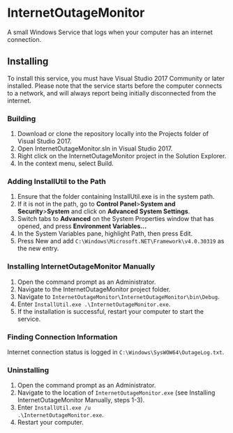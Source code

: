 # InternetOutageMonitor
A small Windows Service that logs when your computer has an internet connection.
## Installing
To install this service, you must have Visual Studio 2017 Community or later installed.
Please note that the service starts before the computer connects to a network, and will always report being initially disconnected from the internet.
### Building
1. Download or clone the repository locally into the Projects folder of Visual Studio 2017.
2. Open InternetOutageMonitor.sln in Visual Studio 2017.
3. Right click on the InternetOutageMonitor project in the Solution Explorer.
4. In the context menu, select Build.
### Adding InstallUtil to the Path
1. Ensure that the folder containing InstallUtil.exe is in the system path.
2. If it is not in the path, go to <b>Control Panel</b>><b>System and Security</b>><b>System</b> and click on <b>Advanced System Settings</b>.
3. Switch tabs to <b>Advanced</b> on the System Properties window that has opened, and press <b>Environment Variables...</b>
4. In the System Variables pane, highlight Path, then press Edit.
5. Press New and add <code>C:\Windows\Microsoft.NET\Framework\v4.0.30319</code> as the new entry.
### Installing InternetOutageMonitor Manually
1. Open the command prompt as an Administrator.
2. Navigate to the InternetOutageMonitor project folder.
3. Navigate to <code>InternetOutageMonitor\InternetOutageMonitor\bin\Debug</code>.
4. Enter <code>InstallUtil.exe .\InternetOutageMonitor.exe</code>.
5. If the installation is successful, restart your computer to start the service.
### Finding Connection Information
Internet connection status is logged in <code>C:\Windows\SysWOW64\OutageLog.txt</code>.
### Uninstalling
1. Open the command prompt as an Administrator.
2. Navigate to the location of <code>InternetOutageMonitor.exe</code> (see Installing InternetOutageMonitor Manually, steps 1-3).
3. Enter <code>InstallUtil.exe /u .\InternetOutageMonitor.exe</code>.
4. Restart your computer.
